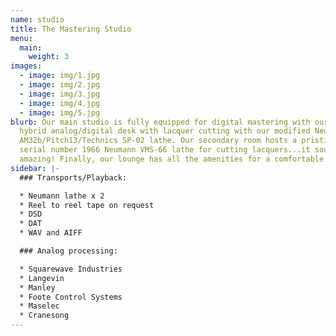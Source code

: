 ```yaml
---
name: studio
title: The Mastering Studio
menu:
  main:
    weight: 3
images:
  - image: img/1.jpg
  - image: img/2.jpg
  - image: img/3.jpg
  - image: img/4.jpg
  - image: img/5.jpg
blurb: Our main studio is fully equipped for digital mastering with our custom
  hybrid analog/digital desk with lacquer cutting with our modified Neumann
  AM32b/Pitch13/Technics SP-02 lathe. Our secondary room hosts a pristine early
  serial number 1966 Neumann VMS-66 lathe for cutting lacquers...it sounds
  amazing! Finally, our lounge has all the amenities for a comfortable hang.
sidebar: |-
  ### Transports/Playback:

  * Neumann lathe x 2
  * Reel to reel tape on request
  * DSD
  * DAT
  * WAV and AIFF

  ### Analog processing:

  * Squarewave Industries
  * Langevin
  * Manley
  * Foote Control Systems
  * Maselec
  * Cranesong
---
```

